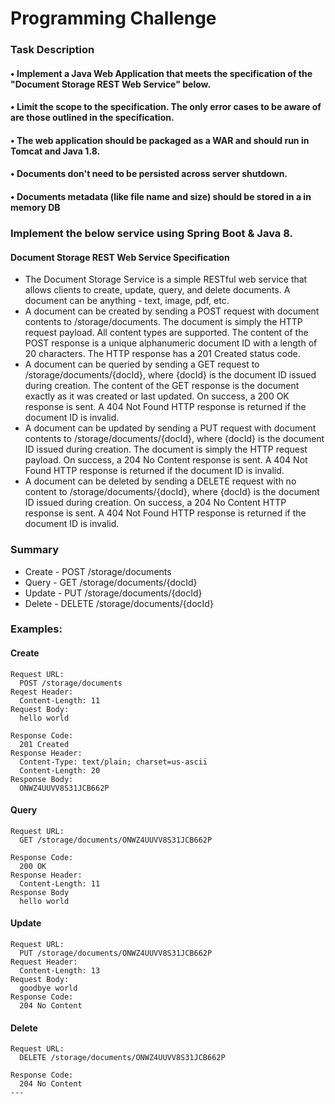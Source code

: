 # Programming Challenge  

### Task Description
#### • Implement a Java Web Application that meets the specification of the "Document Storage REST Web Service" below.
#### • Limit the scope to the specification. The only error cases to be aware of are those outlined in the specification.
#### • The web application should be packaged as a WAR and should run in Tomcat and Java 1.8.
#### • Documents don't need to be persisted across server shutdown.
#### • Documents metadata (like file name and size) should be stored in a in memory DB 

### Implement the below service using Spring Boot & Java 8.

#### Document Storage REST Web Service Specification
- The Document Storage Service is a simple RESTful web service that allows clients to create, update, query, and delete documents. A document can be anything - text, image, pdf, etc.
- A document can be created by sending a POST request with document contents to /storage/documents. The document is simply the HTTP request payload. All content types are supported. The content of the POST response is a unique alphanumeric document ID with a length of 20 characters. The HTTP response has a 201 Created status code.
- A document can be queried by sending a GET request to /storage/documents/{docId}, where {docId} is the document ID issued during creation. The content of the GET response is the document exactly as it was created or last updated. On success, a 200 OK response is sent. A 404 Not Found HTTP response is returned if the document ID is invalid.
- A document can be updated by sending a PUT request with document contents to /storage/documents/{docId}, where {docId} is the document ID issued during creation. The document is simply the HTTP request payload. On success, a 204 No Content response is sent. A 404 Not Found HTTP response is returned if the document ID is invalid.
- A document can be deleted by sending a DELETE request with no content to /storage/documents/{docId}, where {docId} is the document ID issued during creation. On success, a 204 No Content HTTP response is sent. A 404 Not Found HTTP response is returned if the document ID is invalid.

### Summary
- Create - POST   /storage/documents
- Query  - GET    /storage/documents/{docId} 
- Update - PUT    /storage/documents/{docId} 
- Delete - DELETE /storage/documents/{docId}
 
### Examples:

#### Create
```
Request URL:
  POST /storage/documents
Reqest Header:
  Content-Length: 11
Request Body:
  hello world

Response Code:
  201 Created
Response Header:
  Content-Type: text/plain; charset=us-ascii
  Content-Length: 20
Response Body:
  ONWZ4UUVV8S31JCB662P
```

#### Query
```
Request URL:
  GET /storage/documents/ONWZ4UUVV8S31JCB662P

Response Code:
  200 OK
Response Header:
  Content-Length: 11
Response Body
  hello world
```

#### Update
```
Request URL:
  PUT /storage/documents/ONWZ4UUVV8S31JCB662P
Request Header:
  Content-Length: 13
Request Body:
  goodbye world
Response Code:
  204 No Content
```

#### Delete
```
Request URL:
  DELETE /storage/documents/ONWZ4UUVV8S31JCB662P

Response Code:
  204 No Content
---
